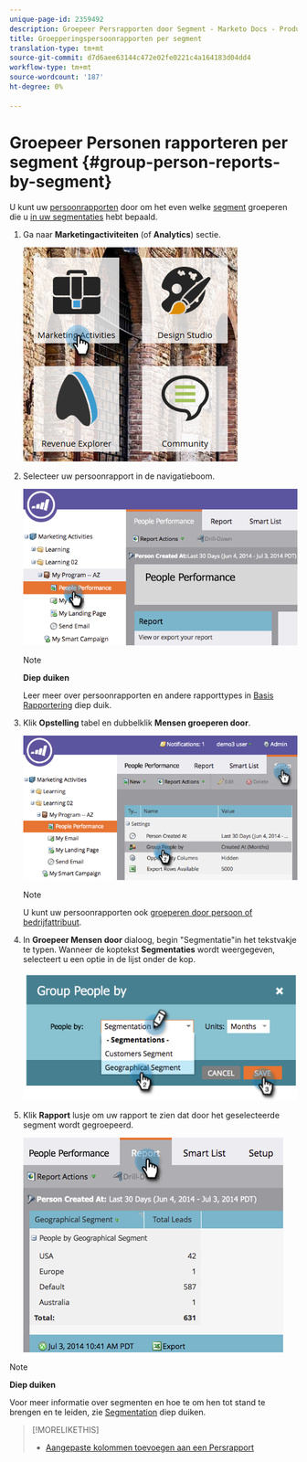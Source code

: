 ```yaml
---
unique-page-id: 2359492
description: Groepeer Persrapporten door Segment - Marketo Docs - Productdocumentatie
title: Groepperingspersoonrapporten per segment
translation-type: tm+mt
source-git-commit: d7d6aee63144c472e02fe0221c4a164183d04dd4
workflow-type: tm+mt
source-wordcount: '187'
ht-degree: 0%

---
```



# Groepeer Personen rapporteren per segment {#group-person-reports-by-segment}

U kunt uw [persoonrapporten](http://docs.marketo.com/display/docs/basic+reporting) door om het even welke [segment](http://docs.marketo.com/display/docs/basic+reporting) groeperen die u [in uw segmentaties](create-a-segmentation.md) hebt bepaald.

1. Ga naar **Marketingactiviteiten** (of **Analytics**) sectie.

   ![](assets/image2017-3-28-8-3a43-3a9.png)

1. Selecteer uw persoonrapport in de navigatieboom.

   ![](assets/image2017-3-28-9-3a25-3a0.png)

   >[!NOTE]
   >
   >**Diep duiken**
   >
   >
   >Leer meer over persoonrapporten en andere rapporttypes in [Basis Rapportering](http://docs.marketo.com/display/docs/basic+reporting) diep duik.

1. Klik **Opstelling** tabel en dubbelklik **Mensen groeperen door**.

   ![](assets/image2017-3-28-9-3a25-3a22.png)

   >[!NOTE]
   >
   >U kunt uw persoonrapporten ook [groeperen door persoon of bedrijfattribuut](http://docs.marketo.com/display/DOCS/Group+Person+Reports+by+Attribute).

1. In **Groepeer Mensen door** dialoog, begin &quot;Segmentatie&quot;in het tekstvakje te typen. Wanneer de koptekst **Segmentaties** wordt weergegeven, selecteert u een optie in de lijst onder de kop.

   ![](assets/image2017-3-28-9-3a25-3a55.png)

1. Klik **Rapport** lusje om uw rapport te zien dat door het geselecteerde segment wordt gegroepeerd.

   ![](assets/image2017-3-28-9-3a26-3a13.png)

>[!NOTE]
>
>**Diep duiken**
>
>Voor meer informatie over segmenten en hoe te om hen tot stand te brengen en te leiden, zie [Segmentation](http://docs.marketo.com/display/docs/segmentation+and+snippets) diep duiken.

>[!MORELIKETHIS]
>
>* [Aangepaste kolommen toevoegen aan een Persrapport](../../../../product-docs/reporting/basic-reporting/editing-reports/add-custom-columns-to-a-person-report.md)

>



